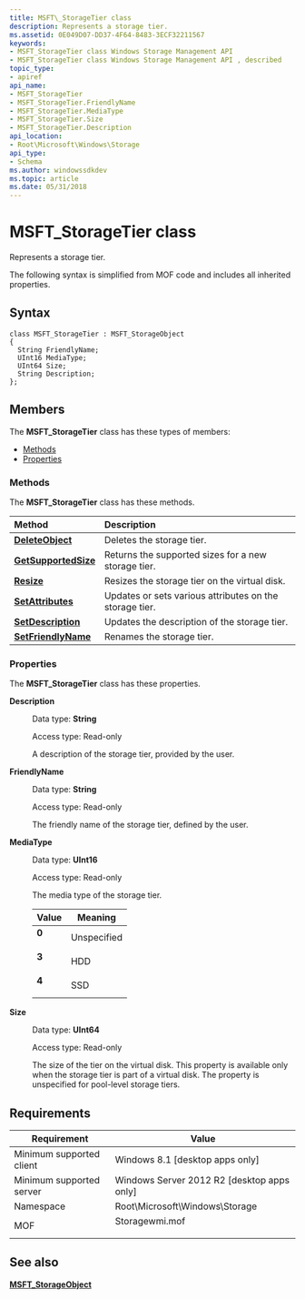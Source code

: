 ```yaml
---
title: MSFT\_StorageTier class
description: Represents a storage tier.
ms.assetid: 0E049D07-DD37-4F64-8483-3ECF32211567
keywords:
- MSFT_StorageTier class Windows Storage Management API
- MSFT_StorageTier class Windows Storage Management API , described
topic_type:
- apiref
api_name:
- MSFT_StorageTier
- MSFT_StorageTier.FriendlyName
- MSFT_StorageTier.MediaType
- MSFT_StorageTier.Size
- MSFT_StorageTier.Description
api_location:
- Root\Microsoft\Windows\Storage
api_type:
- Schema
ms.author: windowssdkdev
ms.topic: article
ms.date: 05/31/2018
---
```


# MSFT\_StorageTier class

Represents a storage tier.

The following syntax is simplified from MOF code and includes all inherited properties.

## Syntax

``` syntax
class MSFT_StorageTier : MSFT_StorageObject
{
  String FriendlyName;
  UInt16 MediaType;
  UInt64 Size;
  String Description;
};
```

## Members

The **MSFT\_StorageTier** class has these types of members:

-   [Methods](#methods)
-   [Properties](#properties)

### Methods

The **MSFT\_StorageTier** class has these methods.



| Method                                                        | Description                                                        |
|:--------------------------------------------------------------|:-------------------------------------------------------------------|
| [**DeleteObject**](msft-storagetier-deleteobject.md)         | Deletes the storage tier.<br/>                               |
| [**GetSupportedSize**](msft-storagetier-getsupportedsize.md) | Returns the supported sizes for a new storage tier.<br/>     |
| [**Resize**](msft-storagetier-resize.md)                     | Resizes the storage tier on the virtual disk.<br/>           |
| [**SetAttributes**](msft-storagetier-setattributes.md)       | Updates or sets various attributes on the storage tier.<br/> |
| [**SetDescription**](msft-storagetier-setdescription.md)     | Updates the description of the storage tier. <br/>           |
| [**SetFriendlyName**](msft-storagetier-setfriendlyname.md)   | Renames the storage tier. <br/>                              |



 

### Properties

The **MSFT\_StorageTier** class has these properties.

<dl> <dt>

**Description**
</dt> <dd> <dl> <dt>

Data type: **String**
</dt> <dt>

Access type: Read-only
</dt> </dl>

A description of the storage tier, provided by the user.

</dd> <dt>

**FriendlyName**
</dt> <dd> <dl> <dt>

Data type: **String**
</dt> <dt>

Access type: Read-only
</dt> </dl>

The friendly name of the storage tier, defined by the user.

</dd> <dt>

**MediaType**
</dt> <dd> <dl> <dt>

Data type: **UInt16**
</dt> <dt>

Access type: Read-only
</dt> </dl>

The media type of the storage tier.



| Value                                                                                                | Meaning                |
|------------------------------------------------------------------------------------------------------|------------------------|
| <span id="0"></span><dl> <dt>**0**</dt> </dl> | Unspecified<br/> |
| <span id="3"></span><dl> <dt>**3**</dt> </dl> | HDD<br/>         |
| <span id="4"></span><dl> <dt>**4**</dt> </dl> | SSD<br/>         |



 

</dd> <dt>

**Size**
</dt> <dd> <dl> <dt>

Data type: **UInt64**
</dt> <dt>

Access type: Read-only
</dt> </dl>

The size of the tier on the virtual disk. This property is available only when the storage tier is part of a virtual disk. The property is unspecified for pool-level storage tiers.

</dd> </dl>

## Requirements



| Requirement | Value |
|-------------------------------------|-------------------------------------------------------------------------------------------|
| Minimum supported client<br/> | Windows 8.1 \[desktop apps only\]<br/>                                              |
| Minimum supported server<br/> | Windows Server 2012 R2 \[desktop apps only\]<br/>                                   |
| Namespace<br/>                | Root\\Microsoft\\Windows\\Storage<br/>                                              |
| MOF<br/>                      | <dl> <dt>Storagewmi.mof</dt> </dl> |



## See also

<dl> <dt>

[**MSFT\_StorageObject**](msft-storageobject.md)
</dt> </dl>

 

 






